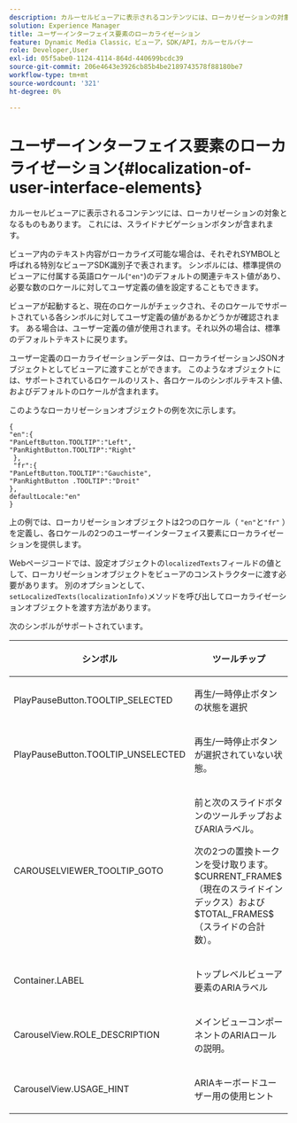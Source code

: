 ```yaml
---
description: カルーセルビューアに表示されるコンテンツには、ローカリゼーションの対象となるものもあります。 これには、スライドナビゲーションボタンが含まれます。
solution: Experience Manager
title: ユーザーインターフェイス要素のローカライゼーション
feature: Dynamic Media Classic，ビューア，SDK/API，カルーセルバナー
role: Developer,User
exl-id: 05f5abe0-1124-4114-864d-440699bcdc39
source-git-commit: 206e4643e3926cb85b4be2189743578f88180be7
workflow-type: tm+mt
source-wordcount: '321'
ht-degree: 0%

---
```


# ユーザーインターフェイス要素のローカライゼーション{#localization-of-user-interface-elements}

カルーセルビューアに表示されるコンテンツには、ローカリゼーションの対象となるものもあります。 これには、スライドナビゲーションボタンが含まれます。

ビューア内のテキスト内容がローカライズ可能な場合は、それぞれSYMBOLと呼ばれる特別なビューアSDK識別子で表されます。 シンボルには、標準提供のビューアに付属する英語ロケール(`"en"`)のデフォルトの関連テキスト値があり、必要な数のロケールに対してユーザ定義の値を設定することもできます。

ビューアが起動すると、現在のロケールがチェックされ、そのロケールでサポートされている各シンボルに対してユーザ定義の値があるかどうかが確認されます。 ある場合は、ユーザー定義の値が使用されます。それ以外の場合は、標準のデフォルトテキストに戻ります。

ユーザー定義のローカライゼーションデータは、ローカライゼーションJSONオブジェクトとしてビューアに渡すことができます。 このようなオブジェクトには、サポートされているロケールのリスト、各ロケールのシンボルテキスト値、およびデフォルトのロケールが含まれます。

このようなローカリゼーションオブジェクトの例を次に示します。

```
{ 
"en":{ 
"PanLeftButton.TOOLTIP":"Left", 
"PanRightButton.TOOLTIP":"Right" 
 }, 
 "fr":{ 
"PanLeftButton.TOOLTIP":"Gauchiste", 
"PanRightButton .TOOLTIP":"Droit" 
}, 
defaultLocale:"en" 
}
```

上の例では、ローカリゼーションオブジェクトは2つのロケール（ `"en"`と`"fr"` ）を定義し、各ロケールの2つのユーザーインターフェイス要素にローカライゼーションを提供します。

Webページコードでは、設定オブジェクトの`localizedTexts`フィールドの値として、ローカリゼーションオブジェクトをビューアのコンストラクターに渡す必要があります。 別のオプションとして、 `setLocalizedTexts(localizationInfo)`メソッドを呼び出してローカライゼーションオブジェクトを渡す方法があります。

次のシンボルがサポートされています。

<table id="table_58C40353B7244335872350C98DF2CFB3"> 
 <thead> 
  <tr> 
   <th colname="col1" class="entry"> <p>シンボル </p> </th> 
   <th colname="col2" class="entry"> <p>ツールチップ </p> </th> 
  </tr> 
 </thead>
 <tbody> 
  <tr> 
   <td colname="col1"> <p> <span class="codeph"> PlayPauseButton.TOOLTIP_SELECTED  </span> </p> </td> 
   <td colname="col2"> <p>再生/一時停止ボタンの状態を選択 </p> </td> 
  </tr> 
  <tr> 
   <td colname="col1"> <p> <span class="codeph"> PlayPauseButton.TOOLTIP_UNSELECTED  </span> </p> </td> 
   <td colname="col2"> <p>再生/一時停止ボタンが選択されていない状態。 </p> </td> 
  </tr> 
  <tr> 
   <td colname="col1"> <p> <span class="codeph"> CAROUSELVIEWER_TOOLTIP_GOTO  </span> </p> </td> 
   <td colname="col2"> <p> 前と次のスライドボタンのツールチップおよびARIAラベル。 </p> <p>次の2つの置換トークンを受け取ります。<span class="codeph"> $CURRENT_FRAME$ </span>（現在のスライドインデックス）および<span class="codeph"> $TOTAL_FRAMES$ </span>（スライドの合計数）。 </p> </td> 
  </tr> 
  <tr> 
   <td colname="col1"> <p> <span class="codeph"> Container.LABEL  </span> </p> </td> 
   <td colname="col2"> <p> トップレベルビューア要素のARIAラベル </p> </td> 
  </tr> 
  <tr> 
   <td colname="col1"> <p> <span class="codeph"> CarouselView.ROLE_DESCRIPTION  </span> </p> </td> 
   <td colname="col2"> <p> メインビューコンポーネントのARIAロールの説明。 </p> </td> 
  </tr> 
  <tr> 
   <td colname="col1"> <p> <span class="codeph"> CarouselView.USAGE_HINT  </span> </p> </td> 
   <td colname="col2"> <p> ARIAキーボードユーザー用の使用ヒント </p> </td> 
  </tr> 
 </tbody> 
</table>
